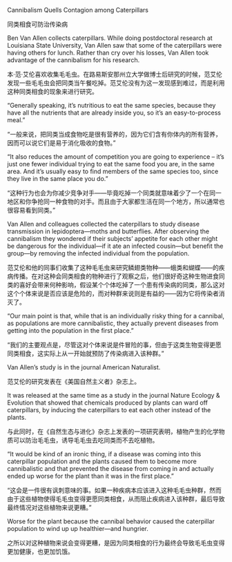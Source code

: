 Cannibalism Quells Contagion among Caterpillars

同类相食可防治传染病

Ben Van Allen collects caterpillars. While doing postdoctoral research at Louisiana State University, Van Allen saw that some of the caterpillars were having others for lunch. Rather than cry over his losses, Van Allen took advantage of the cannibalism for his research.

本·范·艾伦喜欢收集毛毛虫。在路易斯安那州立大学做博士后研究的时候，范艾伦发现一些毛毛虫会把同类当午餐吃掉。范艾伦没有为这一发现感到难过，而是利用这种同类相食的现象来进行研究。

“Generally speaking, it’s nutritious to eat the same species, because they have all the nutrients that are already inside you, so it’s an easy-to-process meal.”

“一般来说，把同类当成食物吃是很有营养的，因为它们含有你体内的所有营养，因而可以说它们是易于消化吸收的食物。”

“It also reduces the amount of competition you are going to experience – it’s just one fewer individual trying to eat the same food you are, in the same area. And it’s usually easy to find members of the same species too, since they live in the same place you do.”

“这种行为也会为你减少竞争对手——毕竟吃掉一个同类就意味着少了一个在同一地区和你争抢同一种食物的对手。而且由于大家都生活在同一个地方，所以通常也很容易看到同类。”

Van Allen and colleagues collected the caterpillars to study disease transmission in lepidoptera—moths and butterflies. After observing the cannibalism they wondered if their subjects’ appetite for each other might be dangerous for the individual—if it ate an infected cousin—but benefit the group—by removing the infected individual from the population.

范艾伦和他的同事们收集了这种毛毛虫来研究鳞翅类物种——蛾类和蝴蝶——的疾病传播。在对这种会同类相食的物种进行了观察之后，他们很好奇这种生物进食同类的喜好会带来何种影响，假设某个个体吃掉了一个患有传染病的同类，那么这对这个个体来说是否应该是危险的，而对种群来说则是有益的——因为它将传染者消灭了。

“Our main point is that, while that is an individually risky thing for a cannibal, as populations are more cannibalistic, they actually prevent diseases from getting into the population in the first place.”

“我们的主要观点是，尽管这对个体来说是件冒险的事，但由于这类生物变得更愿同类相食，这实际上从一开始就预防了传染病进入该种群。”

Van Allen’s study is in the journal American Naturalist.

范艾伦的研究发表在《美国自然主义者》杂志上。

It was released at the same time as a study in the journal Nature Ecology & Evolution that showed that chemicals produced by plants can ward off caterpillars, by inducing the caterpillars to eat each other instead of the plants.

与此同时，在《自然生态与进化》杂志上发表的一项研究表明，植物产生的化学物质可以防治毛毛虫，诱导毛毛虫去吃同类而不去吃植物。

“It would be kind of an ironic thing, if a disease was coming into this caterpillar population and the plants caused them to become more cannibalistic and that prevented the disease from coming in and actually ended up worse for the plant than it was in the first place.”

“这会是一件很有讽刺意味的事。如果一种疾病本应该进入这种毛毛虫种群，然而由于这些植物使得毛毛虫变得更愿同类相食，从而阻止疾病进入该种群，最后导致最终情况对这些植物来说更糟。”

Worse for the plant because the cannibal behavior caused the caterpillar population to wind up up healthier—and hungrier.

之所以对这种植物来说会变得更糟，是因为同类相食的行为最终会导致毛毛虫变得更加健康，也更加饥饿。
